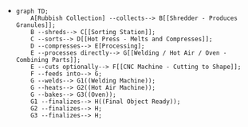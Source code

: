 - ```mermaid
  graph TD;
      A[Rubbish Collection] --collects--> B[[Shredder - Produces Granules]];
      B --shreds--> C[[Sorting Station]];
      C --sorts--> D[[Hot Press - Melts and Compresses]];
      D --compresses--> E[Processing];
      E --processes directly--> G[[Welding / Hot Air / Oven - Combining Parts]];
      E --cuts optionally--> F[[CNC Machine - Cutting to Shape]];
      F --feeds into--> G;
      G --welds--> G1((Welding Machine));
      G --heats--> G2((Hot Air Machine));
      G --bakes--> G3((Oven));
      G1 --finalizes--> H((Final Object Ready));
      G2 --finalizes--> H;
      G3 --finalizes--> H;
  
  ```